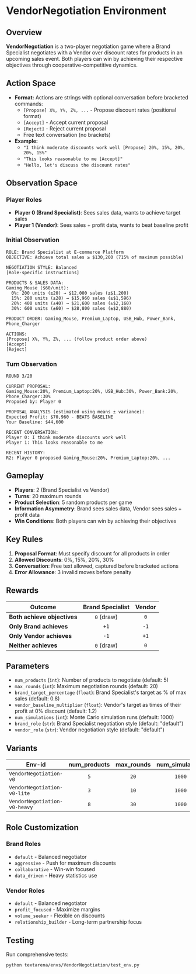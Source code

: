 # VendorNegotiation Environment

## Overview
**VendorNegotiation** is a two-player negotiation game where a Brand Specialist negotiates with a Vendor over discount rates for products in an upcoming sales event. Both players can win by achieving their respective objectives through cooperative-competitive dynamics.

## Action Space
- **Format:** Actions are strings with optional conversation before bracketed commands:
  - `[Propose] X%, Y%, Z%, ...` - Propose discount rates (positional format)
  - `[Accept]` - Accept current proposal
  - `[Reject]` - Reject current proposal
  - Free text conversation (no brackets)
- **Example:**
  - `"I think moderate discounts work well [Propose] 20%, 15%, 20%, 20%, 15%"`
  - `"This looks reasonable to me [Accept]"`
  - `"Hello, let's discuss the discount rates"`

## Observation Space

### Player Roles
- **Player 0 (Brand Specialist)**: Sees sales data, wants to achieve target sales
- **Player 1 (Vendor)**: Sees sales + profit data, wants to beat baseline profit

### Initial Observation
```plaintext
ROLE: Brand Specialist at E-commerce Platform
OBJECTIVE: Achieve total sales ≥ $130,200 (715% of maximum possible)

NEGOTIATION STYLE: Balanced
[Role-specific instructions]

PRODUCTS & SALES DATA:
Gaming_Mouse ($60/unit):
  0%: 200 units (±20) → $12,000 sales (±$1,200)
  15%: 280 units (±28) → $15,960 sales (±$1,596)
  20%: 400 units (±40) → $21,600 sales (±$2,160)
  30%: 600 units (±60) → $28,800 sales (±$2,880)

PRODUCT ORDER: Gaming_Mouse, Premium_Laptop, USB_Hub, Power_Bank, Phone_Charger

ACTIONS:
[Propose] X%, Y%, Z%, ... (follow product order above)
[Accept]
[Reject]
```

### Turn Observation
```plaintext
ROUND 3/20

CURRENT PROPOSAL:
Gaming_Mouse:20%, Premium_Laptop:20%, USB_Hub:30%, Power_Bank:20%, Phone_Charger:30%
Proposed by: Player 0

PROPOSAL ANALYSIS (estimated using means ± variance):
Expected Profit: $70,960 - BEATS BASELINE
Your Baseline: $44,600

RECENT CONVERSATION:
Player 0: I think moderate discounts work well
Player 1: This looks reasonable to me

RECENT HISTORY:
R2: Player 0 proposed Gaming_Mouse:20%, Premium_Laptop:20%, ...
```

## Gameplay
- **Players**: 2 (Brand Specialist vs Vendor)
- **Turns**: 20 maximum rounds
- **Product Selection**: 5 random products per game
- **Information Asymmetry**: Brand sees sales data, Vendor sees sales + profit data
- **Win Conditions**: Both players can win by achieving their objectives

## Key Rules
1. **Proposal Format**: Must specify discount for all products in order
2. **Allowed Discounts**: 0%, 15%, 20%, 30%
3. **Conversation**: Free text allowed, captured before bracketed actions
4. **Error Allowance**: 3 invalid moves before penalty

## Rewards
| Outcome                    | Brand Specialist | Vendor |
|----------------------------|:----------------:|:------:|
| **Both achieve objectives** | `0` (draw)      | `0`    |
| **Only Brand achieves**     | `+1`            | `-1`   |
| **Only Vendor achieves**    | `-1`            | `+1`   |
| **Neither achieves**        | `0` (draw)      | `0`    |

## Parameters
- `num_products` (`int`): Number of products to negotiate (default: 5)
- `max_rounds` (`int`): Maximum negotiation rounds (default: 20)
- `brand_target_percentage` (`float`): Brand Specialist's target as % of max sales (default: 0.8)
- `vendor_baseline_multiplier` (`float`): Vendor's target as times of their profit at 0% discount (default: 1.2)
- `num_simulations` (`int`): Monte Carlo simulation runs (default: 1000)
- `brand_role` (`str`): Brand Specialist negotiation style (default: "default")
- `vendor_role` (`str`): Vendor negotiation style (default: "default")

## Variants

| Env-id                          | num_products | max_rounds | num_simulations |
|---------------------------------|:------------:|:----------:|:---------------:|
| `VendorNegotiation-v0`          | `5`          | `20`       | `1000`          |
| `VendorNegotiation-v0-lite`    | `3`          | `10`       | `1000`          |
| `VendorNegotiation-v0-heavy`  | `8`          | `30`       | `1000`          |

## Role Customization

### Brand Roles
- `default` - Balanced negotiator
- `aggressive` - Push for maximum discounts
- `collaborative` - Win-win focused
- `data_driven` - Heavy statistics use

### Vendor Roles
- `default` - Balanced negotiator
- `profit_focused` - Maximize margins
- `volume_seeker` - Flexible on discounts
- `relationship_builder` - Long-term partnership focus

## Testing
Run comprehensive tests:
```bash
python textarena/envs/VendorNegotiation/test_env.py
```
